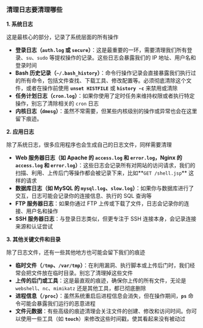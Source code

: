 ### 清理日志要清理哪些

**1. 系统日志**

这是最核心的部分，记录了系统层面的所有操作

- **登录日志（`auth.log` 或 `secure`）**：这是最重要的一环，需要清理我们所有登录、`su`、`sudo` 等提权操作的记录。这些日志会暴露我们的 IP 地址、用户名和登录时间
- **Bash 历史记录（`~/.bash_history`）**：命令行操作记录会直接暴露我们执行过的所有命令，包括文件查找、下载工具、修改配置等。必须彻底清除这个文件，或者在操作前使用 **`unset HISTFILE`** 或 **`history -c`** 来禁用或清除
- **任务计划日志（`cron.log`）**：如果你使用了定时任务来维持权限或者执行特定操作，别忘了清除相关的 `cron` 日志
- **内核日志（`dmesg`）**：虽然不常需要，但某些内核级别的操作或异常也会在这里留下痕迹。

**2. 应用日志**

除了系统日志，很多应用程序也会生成自己的日志文件，同样需要清理

- **Web 服务器日志（如 Apache 的 `access.log` 和 `error.log`，Nginx 的 `access.log` 和 `error.log`）**：这些日志会记录所有对网站的访问请求，我们的扫描、利用、上传后门等操作都会被记录下来，比如**`GET /shell.jsp`** 这样的请求
- **数据库日志（如 MySQL 的 `mysql.log`、`slow.log`）**：如果你与数据库进行了交互，日志可能会记录你的连接信息、执行的 SQL 查询等
- **FTP 服务器日志**：如果你通过 FTP 上传或下载了文件，日志会记录你的连接、用户名和操作
- **SSH 服务器日志**：与登录日志类似，但更专注于 SSH 连接本身，会记录连接来源和认证尝试

**3. 其他关键文件和目录**

除了日志文件，还有一些其他地方也可能会留下我们的痕迹

- **临时文件（`/tmp`、`/var/tmp`）**：在利用漏洞、执行脚本或上传后门时，我们经常会把文件放在临时目录。别忘了清理掉这些文件
- **上传的后门或工具**：这是最直观的痕迹，确保你上传的所有文件，无论是 `webshell`、`nc`、`mimikatz` 还是其他工具，都已彻底删除
- **进程信息（`/proc`）**：虽然系统重启后进程信息会消失，但在操作期间，**`ps`** 命令可能会暴露我们运行的恶意进程
- **文件元数据**：有些高级的痕迹清理会关注文件的创建、修改和访问时间。你可以使用一些工具（如 **`touch`**）来修改这些时间戳，使其看起来没有被动过